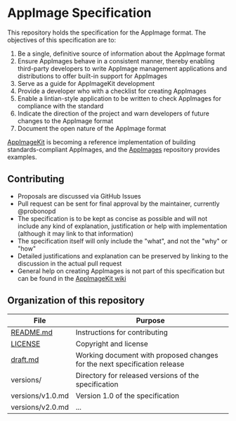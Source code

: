 # AppImage Specification

This repository holds the specification for the AppImage format. The objectives of this specification are to:

1. Be a single, definitive source of information about the AppImage format
2. Ensure AppImages behave in a consistent manner, thereby enabling third-party developers to write AppImage management applications and distributions to offer built-in support for AppImages
3. Serve as a guide for AppImageKit development
4. Provide a developer who with a checklist for creating AppImages
5. Enable a lintian-style application to be written to check AppImages for compliance with the standard
6. Indicate the direction of the project and warn developers of future changes to the AppImage format
7. Document the open nature of the AppImage format

[AppImageKit](https://github.com/probonopd/AppImageKit) is becoming a reference implementation of building standards-compliant AppImages, and the [AppImages](https://github.com/probonopd/AppImages) repository provides examples.

## Contributing

* Proposals are discussed via GitHub Issues
* Pull request can be sent for final approval by the maintainer, currently @probonopd
* The specification is to be kept as concise as possible and will not include any kind of explanation, justification or help with implementation (although it may link to that information)
* The specification itself will only include the "what", and not the "why" or "how"
* Detailed justifications and explanation can be preserved by linking to the discussion in the actual pull request
* General help on creating AppImages is not part of this specification but can be found in the [AppImageKit wiki](https://github.com/probonopd/AppImageKit/wiki) 

## Organization of this repository

File | Purpose
---|---
[README.md](README.md) | Instructions for contributing
[LICENSE](LICENSE) | Copyright and license
[draft.md](draft.md) | Working document with proposed changes for the next specification release
versions/ | Directory for released versions of the specification
versions/v1.0.md | Version 1.0 of the specification
versions/v2.0.md | ...
